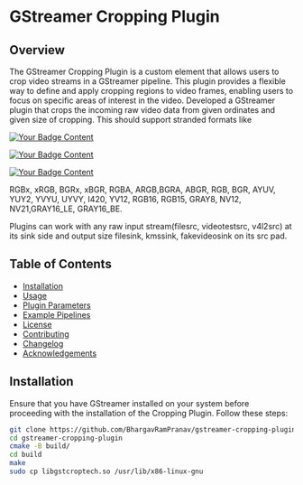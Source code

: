 # GStreamer Cropping Plugin

## Overview

The GStreamer Cropping Plugin is a custom element that allows users to crop video streams in a GStreamer pipeline. This plugin provides a flexible way to define and apply cropping regions to video frames, enabling users to focus on specific areas of interest in the video.
Developed a GStreamer plugin that crops the incoming raw video data from given ordinates and given size of cropping. 
This should support stranded formats like 
<p align="left">
  <a href="https://your-link-here" target="_blank">
    <img src="https://img.shields.io/badge/Format-RGBx-Color" alt="Your Badge Content" />
  </a>
</p>
<p align="left">
  <a href="https://your-link-here" target="_blank">
    <img src="https://img.shields.io/badge/Format-YUY2-Color" alt="Your Badge Content" />
  </a>
</p>
<p align="left">
  <a href="https://your-link-here" target="_blank">
    <img src="https://img.shields.io/badge/Format-xRGB-Color" alt="Your Badge Content" />
  </a>
</p>
RGBx, xRGB, BGRx, xBGR, RGBA, ARGB,BGRA, ABGR, RGB, BGR, AYUV, YUY2, YVYU, UYVY, I420, YV12, RGB16, RGB15, GRAY8, NV12, NV21,GRAY16_LE, GRAY16_BE.

Plugins can work with any raw input stream(filesrc, videotestsrc, v4l2src) at its sink side and output size filesink, kmssink, fakevideosink on its src pad.

## Table of Contents

- [Installation](#installation)
- [Usage](#usage)
- [Plugin Parameters](#plugin-parameters)
- [Example Pipelines](#example-pipelines)
- [License](#license)
- [Contributing](#contributing)
- [Changelog](#changelog)
- [Acknowledgements](#acknowledgements)

## Installation

Ensure that you have GStreamer installed on your system before proceeding with the installation of the Cropping Plugin. Follow these steps:

```bash
git clone https://github.com/BhargavRamPranav/gstreamer-cropping-plugin.git
cd gstreamer-cropping-plugin
cmake -B build/
cd build
make
sudo cp libgstcroptech.so /usr/lib/x86-linux-gnu

